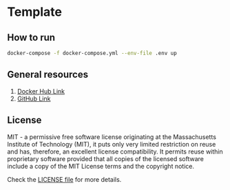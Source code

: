 # Template

## How to run

```bash
docker-compose -f docker-compose.yml --env-file .env up
```

## General resources

1. [Docker Hub Link](https://hub.docker.com/r/motoserver/moto)
2. [GitHub Link](https://github.com/getmoto/moto)

## License

MIT - a permissive free software license originating at the Massachusetts Institute of Technology (MIT), it puts only very limited restriction on reuse and has, therefore, an excellent license compatibility. It permits reuse within proprietary software provided that all copies of the licensed software include a copy of the MIT License terms and the copyright notice.

Check the [LICENSE file](https://github.com/jasonlws/docker-library/blob/master/LICENSE) for more details.